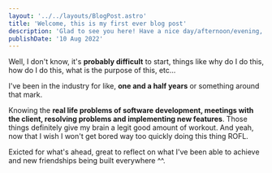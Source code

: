 ```yaml
---
layout: '../../layouts/BlogPost.astro'
title: 'Welcome, this is my first ever blog post'
description: 'Glad to see you here! Have a nice day/afternoon/evening, whenever you are right now'
publishDate: '10 Aug 2022'
---
```


Well, I don't know, it's **probably difficult** to start, things like why do I do this, how do I do this, what is the purpose of this, etc...

I've been in the industry for like, **one and a half years** or something around that mark.

Knowing the **real life problems of software development, meetings with the client, resolving problems and implementing new features**.
Those things definitely give my brain a legit good amount of workout. And yeah, now that I wish I won't get bored way too quickly doing this thing ROFL.

Exicted for what's ahead, great to reflect on what I've been able to achieve and new friendships being built everywhere ^^.
